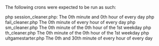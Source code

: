 The following crons were expected to be run as such:

php session_cleaner.php:
The 0th minute and 0th hour of every day
php fail_cleaner.php
The 0th minute of every hour of every day
php sm_cleaner.php
The 0th minute of the 0th hour of the 1st weekday
php th_cleaner.php
The 0th minute of the 0th hour of the 1st weekday
php ultgamestarter.php
The 0th and 30th minute of every hour of every day